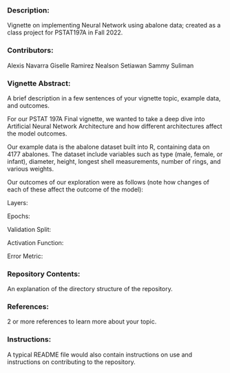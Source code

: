 ### Description:

Vignette on implementing Neural Network using abalone data; created as a class project for PSTAT197A in Fall 2022.

### Contributors:

Alexis Navarra Giselle Ramirez Nealson Setiawan Sammy Suliman

### Vignette Abstract:

A brief description in a few sentences of your vignette topic, example data, and outcomes.

For our PSTAT 197A Final vignette, we wanted to take a deep dive into Artificial Neural Network Architecture and how different architectures affect the model outcomes.

Our example data is the abalone dataset built into R, containing data on 4177 abalones. The dataset include variables such as type (male, female, or infant), diameter, height, longest shell measurements, number of rings, and various weights.

Our outcomes of our exploration were as follows (note how changes of each of these affect the outcome of the model):

Layers:

Epochs:

Validation Split:

Activation Function:

Error Metric:

### Repository Contents:

An explanation of the directory structure of the repository.

### References:

2 or more references to learn more about your topic.

### Instructions:

A typical README file would also contain instructions on use and instructions on contributing to the repository.
